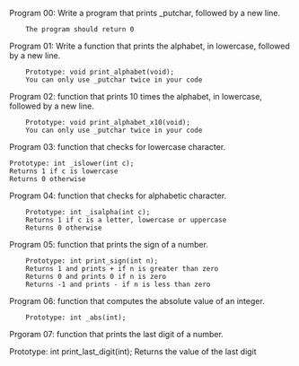 Program 00: Write a program that prints _putchar, followed by a new line.

		The program should return 0

Program 01: Write a function that prints the alphabet, in lowercase, followed by a new line.

		Prototype: void print_alphabet(void);
		You can only use _putchar twice in your code


Program 02: function that prints 10 times the alphabet, in lowercase, followed by a new line.

		Prototype: void print_alphabet_x10(void);
		You can only use _putchar twice in your code

Program 03: function that checks for lowercase character.

	Prototype: int _islower(int c);
	Returns 1 if c is lowercase
	Returns 0 otherwise

Program 04: function that checks for alphabetic character.

		Prototype: int _isalpha(int c);
		Returns 1 if c is a letter, lowercase or uppercase
		Returns 0 otherwise 


Program 05:  function that prints the sign of a number.

		Prototype: int print_sign(int n);
		Returns 1 and prints + if n is greater than zero
		Returns 0 and prints 0 if n is zero
		Returns -1 and prints - if n is less than zero


Program 06: function that computes the absolute value of an integer.

		Prototype: int _abs(int);

Prgoram 07:  function that prints the last digit of a number.

Prototype: int print_last_digit(int);
Returns the value of the last digit
